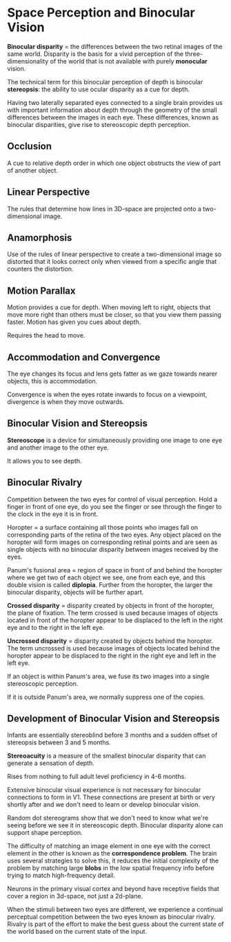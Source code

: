 # Space Perception and Binocular Vision

**Binocular disparity** = the differences between the two retinal images of the same world. Disparity is the basis for a vivid perception of the three-dimensionality of the world that is not available with purely **monocular** vision.

The technical term for this binocular perception of depth is binocular **stereopsis**: the ability to use ocular disparity as a cue for depth.

Having two laterally separated eyes connected to a single brain provides us with important information about depth through the geometry of the small differences between the images in each eye. These differences, known as binocular disparities, give rise to stereoscopic depth perception.

## Occlusion

A cue to relative depth order in which one object obstructs the view of part of another object.

## Linear Perspective

The rules that determine how lines in 3D-space are projected onto a two-dimensional image.

## Anamorphosis

Use of the rules of linear perspective to create a two-dimensional image so distorted that it looks correct only when viewed from a specific angle that counters the distortion.

## Motion Parallax

Motion provides a cue for depth. When moving left to right, objects that move more right than others must be closer, so that you view them passing faster. Motion has given you cues about depth.

Requires the head to move.

## Accommodation and Convergence

The eye changes its focus and lens gets fatter as we gaze towards nearer objects, this is accommodation.

Convergence is when the eyes rotate inwards to focus on a viewpoint, divergence is when they move outwards.

## Binocular Vision and Stereopsis

**Stereoscope** is a device for simultaneously providing one image to one eye and another image to the other eye.

It allows you to see depth.

## Binocular Rivalry

Competition between the two eyes for control of visual perception. Hold a finger in front of one eye, do you see the finger or see through the finger to the clock in the eye it is in front.

Horopter = a surface containing all those points who images fall on corresponding parts of the retina of the two eyes. Any object placed on the horopter will form images on corresponding retinal points and are seen as single objects with no binocular disparity between images received by the eyes.



Panum's fusional area = region of space in front of and behind the horopter where we get two of each object we see, one from each eye, and this double vision is called **diplopia**. Further from the horopter, the larger the binocular disparity, objects will be further apart.

**Crossed disparity** = disparity created by objects in front of the horopter, the plane of fixation. The term crossed is used because images of objects located in front of the horopter appear to be displaced to the left in the right eye and to the right in the left eye.

**Uncrossed disparity** = disparity created by objects behind the horopter. The term uncrossed is used because images of objects located behind the horopter appear to be displaced to the right in the right eye and left in the left eye.

If an object is within Panum's area, we fuse its two images into a single stereoscopic perception.

If it is outside Panum's area, we normally suppress one of the copies.

## Development of Binocular Vision and Stereopsis

Infants are essentially stereoblind before 3 months and a sudden offset of stereopsis between 3 and 5 months.

**Stereoacuity** is a measure of the smallest binocular disparity that can generate a sensation of depth.

Rises from nothing to full adult level proficiency in 4-6 months.

Extensive binocular visual experience is not necessary for binocular connections to form in V1. These connections are present at birth or very shortly after and we don't need to learn or develop binocular vision.

Random dot stereograms show that we don't need to know what we're seeing before we see it in stereoscopic depth. Binocular disparity alone can support shape perception.

The difficulty of matching an image element in one eye with the correct element in the other is known as the **correspondence problem**. The brain uses several strategies to solve this, it reduces the initial complexity of the problem by matching large **blobs** in the low spatial frequency info before trying to match high-frequency detail.

Neurons in the primary visual cortex and beyond have receptive fields that cover a region in 3d-space, not just a 2d-plane.

When the stimuli between two eyes are different, we experience a continual perceptual competition between the two eyes known as binocular rivalry. Rivalry is part of the effort to make the best guess about the current state of the world based on the current state of the input.
